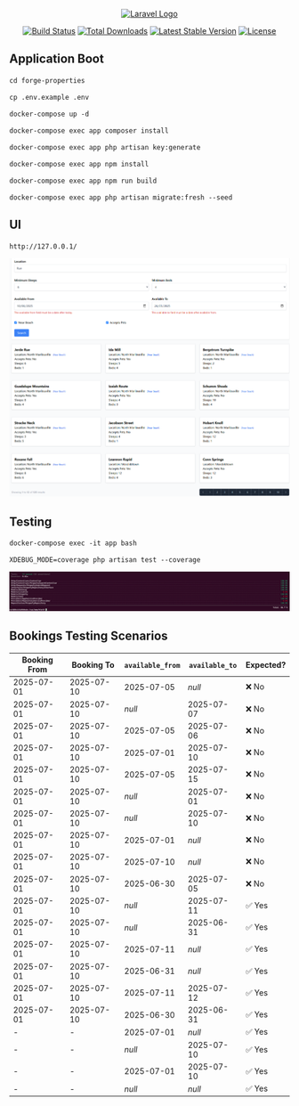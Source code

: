 <p align="center"><a href="https://laravel.com" target="_blank"><img src="https://raw.githubusercontent.com/laravel/art/master/logo-lockup/5%20SVG/2%20CMYK/1%20Full%20Color/laravel-logolockup-cmyk-red.svg" width="400" alt="Laravel Logo"></a></p>

<p align="center">
<a href="https://github.com/laravel/framework/actions"><img src="https://github.com/laravel/framework/workflows/tests/badge.svg" alt="Build Status"></a>
<a href="https://packagist.org/packages/laravel/framework"><img src="https://img.shields.io/packagist/dt/laravel/framework" alt="Total Downloads"></a>
<a href="https://packagist.org/packages/laravel/framework"><img src="https://img.shields.io/packagist/v/laravel/framework" alt="Latest Stable Version"></a>
<a href="https://packagist.org/packages/laravel/framework"><img src="https://img.shields.io/packagist/l/laravel/framework" alt="License"></a>
</p>

## Application Boot
```
cd forge-properties
```
```
cp .env.example .env
```
```
docker-compose up -d
```
```
docker-compose exec app composer install
```
```
docker-compose exec app php artisan key:generate
```
```
docker-compose exec app npm install
```
```
docker-compose exec app npm run build
```
```
docker-compose exec app php artisan migrate:fresh --seed
```
## UI
```
http://127.0.0.1/
```
![img.png](img.png)
## Testing
```
docker-compose exec -it app bash
```
```
XDEBUG_MODE=coverage php artisan test --coverage
```
![img_1.png](img_1.png)
## Bookings Testing Scenarios
| Booking From | Booking To | `available_from` | `available_to` | Expected? | 
|--------------|------------|------------------|----------------|-----------|
| 2025-07-01   | 2025-07-10 | 2025-07-05       | *null*         | ❌ No     |
| 2025-07-01   | 2025-07-10 | *null*           | 2025-07-07     | ❌ No     |
| 2025-07-01   | 2025-07-10 | 2025-07-05       | 2025-07-06     | ❌ No     | 
| 2025-07-01   | 2025-07-10 | 2025-07-01       | 2025-07-10     | ❌ No     | 
| 2025-07-01   | 2025-07-10 | 2025-07-05       | 2025-07-15     | ❌ No     | 
| 2025-07-01   | 2025-07-10 | *null*           | 2025-07-01     | ❌ No     |
| 2025-07-01   | 2025-07-10 | *null*           | 2025-07-10     | ❌ No     |
| 2025-07-01   | 2025-07-10 | 2025-07-01       | *null*         | ❌ No     |
| 2025-07-01   | 2025-07-10 | 2025-07-10       | *null*         | ❌ No     |
| 2025-07-01   | 2025-07-10 | 2025-06-30       | 2025-07-05     | ❌ No     | 
| 2025-07-01   | 2025-07-10 | *null*           | 2025-07-11     | ✅ Yes    | 
| 2025-07-01   | 2025-07-10 | *null*           | 2025-06-31     | ✅ Yes    |
| 2025-07-01   | 2025-07-10 | 2025-07-11       | *null*         | ✅ Yes    |
| 2025-07-01   | 2025-07-10 | 2025-06-31       | *null*         | ✅ Yes    | 
| 2025-07-01   | 2025-07-10 | 2025-07-11       | 2025-07-12     | ✅ Yes    |
| 2025-07-01   | 2025-07-10 | 2025-06-30       | 2025-06-31     | ✅ Yes    |
| -            | -          | 2025-07-01       | *null*         | ✅ Yes    |
| -            | -          | *null*           | 2025-07-10     | ✅ Yes    |
| -            | -          | 2025-07-01       | 2025-07-10     | ✅ Yes    |
| -            | -          | *null*           | *null*         | ✅ Yes    | 
